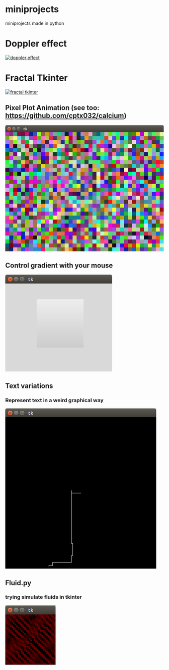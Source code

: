 # miniprojects
miniprojects made in python

# Doppler effect
[![doppler effect](http://share.gifyoutube.com/vpLBRp.gif)](https://www.youtube.com/watch?v=ib8un1VxAbs)

# Fractal Tkinter
[![fractal tkinter](http://share.gifyoutube.com/KRxZbY.gif)](https://www.youtube.com/watch?v=Ic1oHxMDQQs)

## Pixel Plot Animation (see too: https://github.com/cptx032/calcium)
![pixel plot](screenshots/pixel_plot.png)

## Control gradient with your mouse
![fast linear gradient](screenshots/fast_linear_gradient.png)

## Text variations
### Represent text in a weird graphical way
![text variations](screenshots/text_variations.png)

## Fluid.py
### trying simulate fluids in tkinter
![fluid.py](screenshots/fluid.png)
